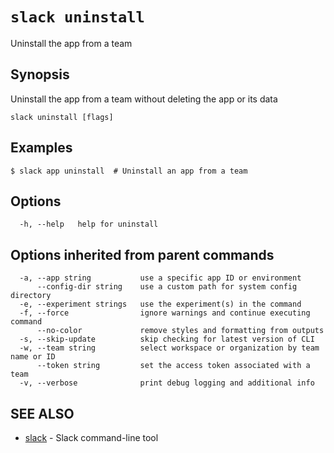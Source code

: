 # `slack uninstall`

Uninstall the app from a team

## Synopsis

Uninstall the app from a team without deleting the app or its data

```
slack uninstall [flags]
```

## Examples

```
$ slack app uninstall  # Uninstall an app from a team
```

## Options

```
  -h, --help   help for uninstall
```

## Options inherited from parent commands

```
  -a, --app string           use a specific app ID or environment
      --config-dir string    use a custom path for system config directory
  -e, --experiment strings   use the experiment(s) in the command
  -f, --force                ignore warnings and continue executing command
      --no-color             remove styles and formatting from outputs
  -s, --skip-update          skip checking for latest version of CLI
  -w, --team string          select workspace or organization by team name or ID
      --token string         set the access token associated with a team
  -v, --verbose              print debug logging and additional info
```

## SEE ALSO

* [slack](slack)	 - Slack command-line tool

